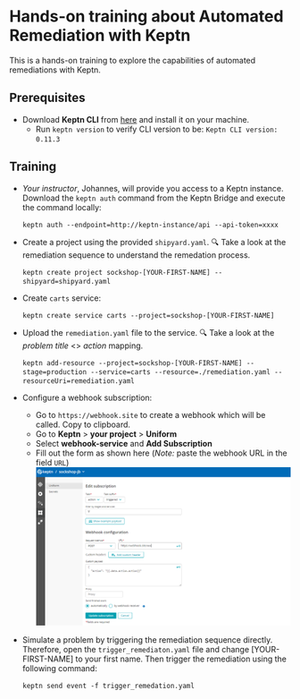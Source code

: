 # Hands-on training about Automated Remediation with Keptn

This is a hands-on training to explore the capabilities of automated remediations with Keptn. 

## Prerequisites

* Download **Keptn CLI** from [here](https://github.com/keptn/keptn/releases/tag/0.11.3) and install it on your machine.
  * Run `keptn version` to verify CLI version to be: `Keptn CLI version: 0.11.3`

## Training

* *Your instructor*, Johannes, will provide you access to a Keptn instance. Download the `keptn auth` command from the Keptn Bridge and execute the command locally: 

    ```
    keptn auth --endpoint=http://keptn-instance/api --api-token=xxxx
    ```

* Create a project using the provided `shipyard.yaml`. :mag: Take a look at the remediation sequence to understand the remedation process.

    ```
    keptn create project sockshop-[YOUR-FIRST-NAME] --shipyard=shipyard.yaml
    ```

* Create `carts` service: 

    ```
    keptn create service carts --project=sockshop-[YOUR-FIRST-NAME]
    ```

* Upload the `remediation.yaml` file to the service. :mag: Take a look at the *problem title* <> *action* mapping.

    ```
    keptn add-resource --project=sockshop-[YOUR-FIRST-NAME] --stage=production --service=carts --resource=./remediation.yaml --resourceUri=remediation.yaml
    ```

* Configure a webhook subscription: 
  * Go to `https://webhook.site` to create a webhook which will be called. Copy to clipboard.
  * Go to **Keptn** > **your project** > **Uniform**
  * Select **webhook-service** and **Add Subscription**
  * Fill out the form as shown here (*Note:* paste the webhook URL in the field `URL`)
    ![Webhook](./webhook.png)

* Simulate a problem by triggering the remediation sequence directly. Therefore, open the `trigger_remediaton.yaml` file and change [YOUR-FIRST-NAME] to your first name. Then trigger the remediation using the following command: 

    ```
    keptn send event -f trigger_remedation.yaml
    ```